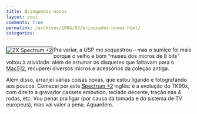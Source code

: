 ```yaml
---
title: Brinquedos novos
layout: post
comments: true
permalink: /archives/2004/03/brinquedos-novos.html/
categories:
---
```

<img src="//chester.me/img/blig/spectrum.jpg" border=1 alt="ZX Spectrum +2" align="left">Pra variar, a USP me sequestrou &#8211; mas o sumiço foi mais porque o velho e bom &#8220;museu dos micros de 8 bits&#8221; voltou à atividade: além de arrumar os disquetes que faltavam para o <a href="mac512.html">Mac512</a>, recuperei diversos micros e acessórios da coleção antiga.

Além disso, arranjei várias coisas novas, que estou ligando e fotografando aos poucos. Comecei por este <a href="spectrumplus2.html">Spectrum +2</a> inglês: é a evolução do TK90x, com direito a gravador cassete embutido, teclado decente, tração nas 4 rodas, etc. Vou penar pra ligar (por causa da tomada e do sistema de TV europeus), mas vai valer a pena. Aguardem.
